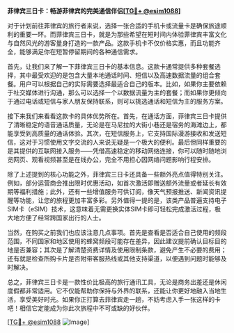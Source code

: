 **菲律宾三日卡：畅游菲律宾的完美通信伴侣[[TG💪+ @esim1088](https://t.me/s/esim1088)]**

对于计划前往菲律宾的旅行者来说，选择一张合适的手机卡或流量卡是确保旅途顺利的重要一环。而菲律宾三日卡，就是为那些希望在短时间内体验菲律宾丰富文化与自然风光的游客量身打造的一款产品。这款手机卡不仅价格实惠，而且功能齐全，能够满足你在短暂停留期间的各种通信需求。

首先，让我们来了解一下菲律宾三日卡的基本信息。这款卡通常提供多种套餐选择，其中最受欢迎的是包含大量本地通话时间、短信以及高速数据流量的组合套餐。用户可以根据自己的实际需要选择最适合自己的版本。比如，如果你主要依赖于社交媒体进行沟通，那么可以选择一个以数据流量为主的套餐；而如果你更倾向于通过电话或短信与家人朋友保持联系，则可以挑选通话和短信为主的服务方案。

接下来我们来看看这款卡的具体优势所在。首先，在通话方面，菲律宾三日卡提供了清晰稳定的语音通话质量，无论是在马尼拉的大街小巷还是宿务的海滩边上，都能享受到高质量的通话体验。其次，在短信服务上，它支持国际漫游接收和发送短信，这对于习惯使用文字交流的人来说无疑是一个极大的便利。最后但同样重要的是其提供的互联网接入服务——凭借高速稳定的移动网络连接，你可以随时随地浏览网页、观看视频甚至是在线办公，完全不用担心因网络问题影响行程安排。

除了上述提到的核心功能之外，菲律宾三日卡还具备一些额外亮点值得特别关注。例如，部分运营商会推出限时优惠活动，如首次激活即赠送额外流量或者延长有效期等福利措施；此外，还有一些增值服务可供订阅，像天气预报推送、新闻资讯提醒等功能，让您的旅程更加丰富多彩。另外值得一提的是，该类产品普遍支持电子SIM卡（eSIM）技术，这意味着无需更换实体SIM卡即可轻松完成激活过程，极大地方便了经常跨国家出行的人士。

当然，在购买之前我们也应该注意几点事项。首先是查看是否适合自己使用的频段范围，不同国家和地区使用的蜂窝频段可能存在差异，因此建议提前确认目标目的地是否兼容；其次是了解清楚资费详情及使用限制条款，避免产生不必要的费用；还有就是检查所购卡片是否附带客服热线或其他支持渠道，以便遇到问题时能够及时解决。

总之，菲律宾三日卡是一款性价比极高的旅行通讯工具，无论是商务出差还是休闲度假都非常适用。它不仅能帮助你保持与外界的联系，还能让你更好地融入当地生活，享受美好时光。如果你正打算去菲律宾走一趟，不妨考虑入手一张这样的卡吧！相信它定能成为你此次旅程中不可或缺的好伙伴。

[[TG💪+ @esim1088](https://t.me/s/esim1088) ![Image](https://i.postimg.cc/4NQfJmqS/Snipaste-2025-05-13-00-14-12.png)]